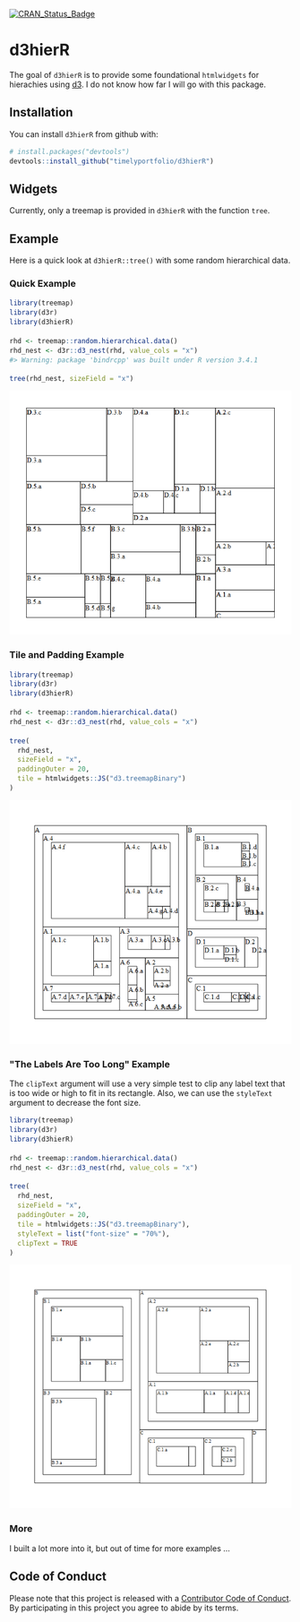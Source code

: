 
<!-- README.md is generated from README.Rmd. Please edit that file -->
[![CRAN\_Status\_Badge](http://www.r-pkg.org/badges/version/d3hierR)](https://cran.r-project.org/package=d3hierR)

d3hierR
=======

The goal of `d3hierR` is to provide some foundational `htmlwidgets` for hierachies using [d3](https://d3js.org). I do not know how far I will go with this package.

Installation
------------

You can install `d3hierR` from github with:

``` r
# install.packages("devtools")
devtools::install_github("timelyportfolio/d3hierR")
```

Widgets
-------

Currently, only a treemap is provided in `d3hierR` with the function `tree`.

Example
-------

Here is a quick look at `d3hierR::tree()` with some random hierarchical data.

### Quick Example

``` r
library(treemap)
library(d3r)
library(d3hierR)

rhd <- treemap::random.hierarchical.data()
rhd_nest <- d3r::d3_nest(rhd, value_cols = "x")
#> Warning: package 'bindrcpp' was built under R version 3.4.1

tree(rhd_nest, sizeField = "x")
```

![](README-example-1.png)

### Tile and Padding Example

``` r
library(treemap)
library(d3r)
library(d3hierR)

rhd <- treemap::random.hierarchical.data()
rhd_nest <- d3r::d3_nest(rhd, value_cols = "x")

tree(
  rhd_nest,
  sizeField = "x",
  paddingOuter = 20,
  tile = htmlwidgets::JS("d3.treemapBinary")
)
```

![](README-example2-1.png)

### "The Labels Are Too Long" Example

The `clipText` argument will use a very simple test to clip any label text that is too wide or high to fit in its rectangle. Also, we can use the `styleText` argument to decrease the font size.

``` r
library(treemap)
library(d3r)
library(d3hierR)

rhd <- treemap::random.hierarchical.data()
rhd_nest <- d3r::d3_nest(rhd, value_cols = "x")

tree(
  rhd_nest,
  sizeField = "x",
  paddingOuter = 20,
  tile = htmlwidgets::JS("d3.treemapBinary"),
  styleText = list("font-size" = "70%"),
  clipText = TRUE
)
```

![](README-example3-1.png)

### More

I built a lot more into it, but out of time for more examples ...

Code of Conduct
---------------

Please note that this project is released with a [Contributor Code of Conduct](CONDUCT.md). By participating in this project you agree to abide by its terms.
